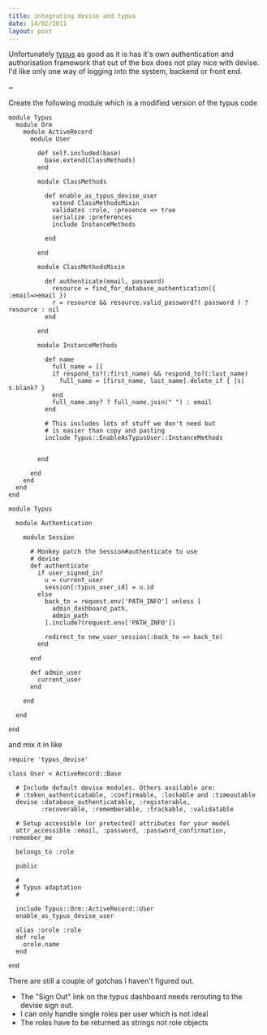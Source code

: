 ```yaml
--- 
title: integrating devise and typus
date: 14/02/2011
layout: post
--- 
```


Unfortunately [typus](https://github.com/fesplugas/typus) as good as it is has it's own authentication and authorisation framework
that out of the box does not play nice with devise. I'd like only one way of logging into the system, backend or front end.

~

Create the following module which is a modified version of the typus code

    module Typus
      module Orm
        module ActiveRecord
          module User

            def self.included(base)
              base.extend(ClassMethods)
            end

            module ClassMethods

              def enable_as_typus_devise_user
                extend ClassMethodsMixin
                validates :role, :presence => true
                serialize :preferences
                include InstanceMethods

              end

            end

            module ClassMethodsMixin

              def authenticate(email, password)
                resource = find_for_database_authentication({ :email=>email })
                r = resource && resource.valid_password?( password ) ? resource : nil
              end

            end

            module InstanceMethods

              def name
                full_name = []
                if respond_to?(:first_name) && respond_to?(:last_name)
                  full_name = [first_name, last_name].delete_if { |s| s.blank? }
                end
                full_name.any? ? full_name.join(" ") : email
              end

              # This includes lots of stuff we don't need but
              # is easier than copy and pasting
              include Typus::EnableAsTypusUser::InstanceMethods


            end

          end
        end
      end
    end

    module Typus

      module Authentication

        module Session

          # Monkey patch the Session#authenticate to use
          # devise
          def authenticate
            if user_signed_in?
              u = current_user
              session[:typus_user_id] = u.id
            else
              back_to = request.env['PATH_INFO'] unless [
                admin_dashboard_path, 
                admin_path
              ].include?(request.env['PATH_INFO'])

              redirect_to new_user_session(:back_to => back_to)
            end

          end

          def admin_user
            current_user
          end

        end

      end

    end

and mix it in like

    require 'typus_devise'

    class User < ActiveRecord::Base
      
      # Include default devise modules. Others available are:
      # :token_authenticatable, :confirmable, :lockable and :timeoutable
      devise :database_authenticatable, :registerable,
             :recoverable, :rememberable, :trackable, :validatable

      # Setup accessible (or protected) attributes for your model
      attr_accessible :email, :password, :password_confirmation, :remember_me

      belongs_to :role

      public

      #
      # Typus adaptation
      #

      include Typus::Orm::ActiveRecord::User
      enable_as_typus_devise_user

      alias :orole :role
      def role
        orole.name
      end

    end

There are still a couple of gotchas I haven't figured out. 

- The "Sign Out" link on the typus dashboard needs rerouting to the devise sign out.
- I can only handle single roles per user which is not ideal
- The roles have to be returned as strings not role objects
